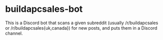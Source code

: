 # buildapcsales-bot

This is a Discord bot that scans a given subreddit (usually /r/buildapcsales or /r/buildapcsales{uk,canada}) for new posts, and puts them in a Discord channel.
